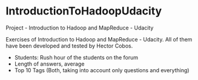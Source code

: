 # IntroductionToHadoopUdacity
Project - Introduction to Hadoop and MapReduce - Udacity

Exercises of Introduction to Hadoop and MapReduce - Udacity. All of them have been developed and tested by Hector Cobos.

- Students: Rush hour of the students on the forum
- Length of answers, average
- Top 10 Tags (Both, taking into account only questions and everything)
